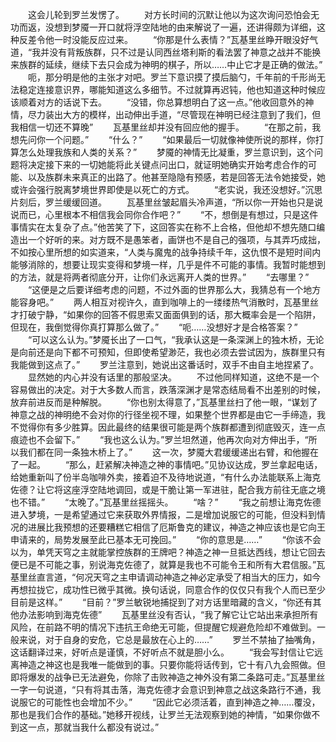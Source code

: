 　　这会儿轮到罗兰发愣了。
　　对方长时间的沉默让他以为这次询问恐怕会无功而返，没想到梦魇一开口就将浮空陆地的由来解说了一遍，还讲得颇为详细，这种反差令他一时没能反应过来。
　　“你那是什么表情？”瓦基里丝睁开眼没好气道，“我并没有背叛族群，只不过是认同西丝塔利斯的看法罢了神意之战并不能换来族群的延续，继续下去只会成为神明的棋子，所以……中止它才是正确的做法。”
　　呃，那分明是他的主张才对吧。罗兰下意识摸了摸后脑勺，千年前的千形尚无法稳定连接意识界，哪能知道这么多细节。不过就算再迟钝，他也知道这种时候应该顺着对方的话说下去。
　　“没错，你总算想明白了这一点。”他收回意外的神情，尽力装出大方的模样，出动伸出手道，“尽管现在神明已经注意到了我们，但我相信一切还不算晚”
　　瓦基里丝却并没有回应他的握手。
　　“在那之前，我想先问你一个问题。”
　　“什么？”
　　“如果最后一切就像神使所说的那样，你打算怎么处理我族和人类的关系？”
　　梦魇的神情无比凝重，罗兰意识到，这个问题将决定接下来的一切她能将此关键点问出口，就证明她确实开始考虑合作的可能、以及族群未来真正的出路了。他甚至隐隐有预感，若是回答无法令她接受，她或许会强行脱离梦境世界即使是以死亡的方式。
　　“老实说，我还没想好。”沉思片刻后，罗兰缓缓回道。
　　瓦基里丝皱起眉头冷声道，“所以你一开始也只是说说而已，心里根本不相信我会同你合作吧？”
　　“不，想倒是有想过，只是这件事情实在太复杂了点。”他苦笑了下，这回答实在称不上合格，但他却不想先随口编造出一个好听的来。对方既不是愚笨者，画饼也不是自己的强项，与其弄巧成拙，不如按心里所想的如实道来，“人类与魔鬼的战争持续千年，这仇恨不是短时间内能够消除的，想要让现实变得和梦境一样，几乎是件不可能的事情。我暂时能想到的方法，就是将两者彻底分开，让你们永远离开人类的世界。”
　　“去哪里？”
　　“这便是之后要详细考虑的问题，不过外面的世界那么大，我猜总有一个地方能容身吧。”
　　两人相互对视许久，直到咖啡上的一缕缕热气消散时，瓦基里丝才打破宁静，“如果你的回答不假思索又面面俱到的话，那大概率会是一个陷阱，但现在，我倒觉得你真打算那么做了。”
　　“呃……没想好才是合格答案？”
　　“可以这么认为。”梦魇长出了一口气，“我承认这是一条深渊上的独木桥，无论是向前还是向下都不可预知，但即使希望渺茫，我也必须去尝试因为，族群里只有我能做到这点了。”
　　罗兰注意到，她说出这番话时，双手不由自主地捏紧了。
　　显然她的内心并没有话里的那般坚决。
　　不过他同样知道，这绝不是一个容易做出的决定。对于大多数人而言，跌落深渊才是常态结局看不出差别的时候，放弃前进反而是种解脱。
　　“你也别太得意了，”瓦基里丝扫了他一眼，“谋划了神意之战的神明绝不会对你的行径坐视不理，如果整个世界都是由它一手缔造，我不觉得你有多少胜算。因此最终的结果很可能是两个族群都遭到彻底毁灭，连一点痕迹也不会留下。”
　　“我也这么认为。”罗兰坦然道，他再次向对方伸出手，“所以我们都在同一条独木桥上了。”
　　这一次，梦魇大君缓缓递出右臂，和他握在了一起。
　　“那么，赶紧解决神造之神的事情吧。”见协议达成，罗兰拿起电话，给她重新叫了份半岛咖啡外卖，接着迫不及待地说道，“有什么办法能联系上海克佐德？让它将这座浮空陆地调回，或是干脆让第一军进驻，配合我方前往无底之境也不错。”
　　“太晚了。”瓦基里丝摇摇头。
　　“啥？”
　　“我之前想让海克佐德进入梦境，一是希望通过它来获取外界情报，二是增加说服它的可能，但没料到情况的进展比我预想的还要糟糕它相信了厄斯鲁克的建议，神造之神应该也是它向王申请来的，局势发展至此已基本无可挽回。”
　　“你的意思是……”
　　“你该不会以为，单凭天穹之主就能掌控族群的王牌吧？神造之神一旦抵达西线，想让它回去便已是不可能之事，别说海克佐德了，就算是我也不可能令王和所有大君信服。”瓦基里丝直言道，“何况天穹之主申请调动神造之神必定承受了相当大的压力，如今再想拉拢它，成功性已微乎其微。换句话说，同意合作的仅仅只有我个人而已至少目前是这样。”
　　“目前？”罗兰敏锐地捕捉到了对方话里暗藏的含义，“你还有其他办法影响到海克佐德”
　　瓦基里丝没有否认，“我了解它让它站出来承担所有风险，在前路不明的情况下违抗王命绝无可能，但提醒它规避危险却不难做到。一般来说，对于自身的安危，它总是最放在心上的……”
　　罗兰不禁抽了抽嘴角，这话翻译过来，好听点是谨慎，不好听点不就是胆小么。
　　“我会写封信让它远离神造之神这也是我唯一能做到的事。只要你能将话传到，它十有八九会照做。但即将爆发的战争已无法避免，你除了击败神造之神外没有第二条路可走。”瓦基里丝一字一句说道，“只有将其击落，海克佐德才会意识到神意之战这条路行不通，我说服它的可能性也会增加不少。”
　　“因此它必须活着，直到神造之神……覆没，那也是我们合作的基础。”她移开视线，让罗兰无法观察到她的神情，“如果你做不到这一点，那就当我什么都没有说过。”